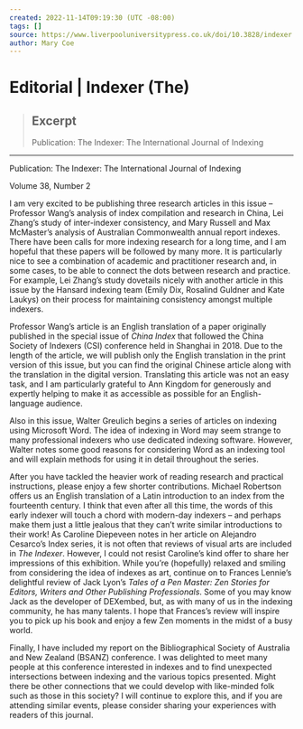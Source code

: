 ```yaml
---
created: 2022-11-14T09:19:30 (UTC -08:00)
tags: []
source: https://www.liverpooluniversitypress.co.uk/doi/10.3828/indexer.2020.13
author: Mary Coe
---
```


# Editorial | Indexer (The)

> ## Excerpt
> Publication: The Indexer: The International Journal of Indexing

---
Publication: The Indexer: The International Journal of Indexing

Volume 38, Number 2

I am very excited to be publishing three research articles in this issue – Professor Wang’s analysis of index compilation and research in China, Lei Zhang’s study of inter-indexer consistency, and Mary Russell and Max McMaster’s analysis of Australian Commonwealth annual report indexes. There have been calls for more indexing research for a long time, and I am hopeful that these papers will be followed by many more. It is particularly nice to see a combination of academic and practitioner research and, in some cases, to be able to connect the dots between research and practice. For example, Lei Zhang’s study dovetails nicely with another article in this issue by the Hansard indexing team (Emily Dix, Rosalind Guldner and Kate Laukys) on their process for maintaining consistency amongst multiple indexers.

Professor Wang’s article is an English translation of a paper originally published in the special issue of _China Index_ that followed the China Society of Indexers (CSI) conference held in Shanghai in 2018. Due to the length of the article, we will publish only the English translation in the print version of this issue, but you can find the original Chinese article along with the translation in the digital version. Translating this article was not an easy task, and I am particularly grateful to Ann Kingdom for generously and expertly helping to make it as accessible as possible for an English-language audience.

Also in this issue, Walter Greulich begins a series of articles on indexing using Microsoft Word. The idea of indexing in Word may seem strange to many professional indexers who use dedicated indexing software. However, Walter notes some good reasons for considering Word as an indexing tool and will explain methods for using it in detail throughout the series.

After you have tackled the heavier work of reading research and practical instructions, please enjoy a few shorter contributions. Michael Robertson offers us an English translation of a Latin introduction to an index from the fourteenth century. I think that even after all this time, the words of this early indexer will touch a chord with modern-day indexers – and perhaps make them just a little jealous that they can’t write similar introductions to their work! As Caroline Diepeveen notes in her article on Alejandro Cesarco’s Index series, it is not often that reviews of visual arts are included in _The Indexer_. However, I could not resist Caroline’s kind offer to share her impressions of this exhibition. While you’re (hopefully) relaxed and smiling from considering the idea of indexes as art, continue on to Frances Lennie’s delightful review of Jack Lyon’s _Tales of a Pen Master: Zen Stories for Editors, Writers and Other Publishing Professionals_. Some of you may know Jack as the developer of DEXembed, but, as with many of us in the indexing community, he has many talents. I hope that Frances’s review will inspire you to pick up his book and enjoy a few Zen moments in the midst of a busy world.

Finally, I have included my report on the Bibliographical Society of Australia and New Zealand (BSANZ) conference. I was delighted to meet many people at this conference interested in indexes and to find unexpected intersections between indexing and the various topics presented. Might there be other connections that we could develop with like-minded folk such as those in this society? I will continue to explore this, and if you are attending similar events, please consider sharing your experiences with readers of this journal.
